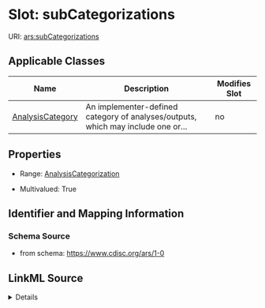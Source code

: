 # Slot: subCategorizations

URI: [ars:subCategorizations](https://www.cdisc.org/ars/1-0/subCategorizations)



<!-- no inheritance hierarchy -->




## Applicable Classes

| Name | Description | Modifies Slot |
| --- | --- | --- |
[AnalysisCategory](AnalysisCategory.md) | An implementer-defined category of analyses/outputs, which may include one or... |  no  |







## Properties

* Range: [AnalysisCategorization](AnalysisCategorization.md)

* Multivalued: True





## Identifier and Mapping Information







### Schema Source


* from schema: https://www.cdisc.org/ars/1-0




## LinkML Source

<details>
```yaml
name: subCategorizations
from_schema: https://www.cdisc.org/ars/1-0
rank: 1000
multivalued: true
alias: subCategorizations
domain_of:
- AnalysisCategory
range: AnalysisCategorization
inlined: true
inlined_as_list: true

```
</details>